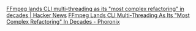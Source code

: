 
[FFmpeg lands CLI multi-threading as its "most complex refactoring" in decades | Hacker News](https://news.ycombinator.com/item?id=38613219)
[FFmpeg Lands CLI Multi-Threading As Its "Most Complex Refactoring" In Decades - Phoronix](https://www.phoronix.com/news/FFmpeg-CLI-MT-Merged)

